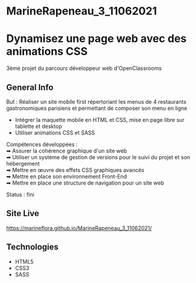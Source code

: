 # MarineRapeneau_3_11062021
# Dynamisez une page web avec des animations CSS
3ème projet du parcours développeur web d'OpenClassrooms

## General Info
But : Réaliser un site mobile first répertoriant les menus de 4 restaurants gastronomiques parisiens et permettant de composer son menu en ligne

- Intégrer la maquette mobile en HTML et CSS, mise en page libre sur tablette et desktop
- Utiliser animations CSS et SASS<br/>

Compétences développées :   
➡ Assurer la cohérence graphique d'un site web   
➡ Utiliser un système de gestion de versions pour le suivi du projet et son hébergement   
➡ Mettre en œuvre des effets CSS graphiques avancés   
➡ Mettre en place son environnement Front-End   
➡ Mettre en place une structure de navigation pour un site web   

Status : fini

## Site Live
https://marineflora.github.io/MarineRapeneau_3_11062021/

## Technologies
* HTML5
* CSS3
* SASS
